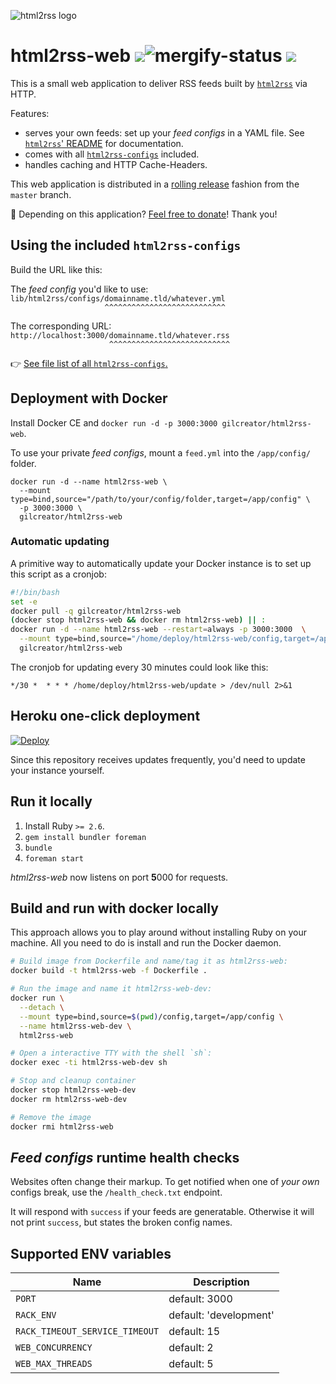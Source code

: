 ![html2rss logo](https://github.com/html2rss/html2rss/raw/master/support/logo.png)

# html2rss-web [![](https://images.microbadger.com/badges/version/gilcreator/html2rss-web.svg)](https://hub.docker.com/r/gilcreator/html2rss-web)![mergify-status](https://img.shields.io/endpoint.svg?url=https://gh.mergify.io/badges/html2rss/html2rss-web&style=flat) [![](http://img.shields.io/liberapay/goal/gildesmarais.svg?logo=liberapa)](https://liberapay.com/gildesmarais/donate)

This is a small web application to deliver RSS feeds
built by [`html2rss`](https://github.com/html2rss/html2rss) via HTTP.

Features:

- serves your own feeds: set up your _feed configs_ in a YAML file. See [`html2rss`' README](https://github.com/html2rss/html2rss/blob/master/README.md#usage-with-a-yaml-config-file) for documentation.
- comes with all [`html2rss-configs`](https://github.com/html2rss/html2rss-configs) included.
- handles caching and HTTP Cache-Headers.

This web application is distributed in a [rolling release](https://en.wikipedia.org/wiki/Rolling_release)
fashion from the `master` branch.

💓 Depending on this application? [Feel free to donate](https://liberapay.com/gildesmarais/donate)! Thank you!

## Using the included `html2rss-configs`

Build the URL like this:

The _feed config_ you'd like to use:  
`lib/html2rss/configs/domainname.tld/whatever.yml`  
`‌ ‌ ‌ ‌ ‌ ‌ ‌ ‌ ‌ ‌ ‌ ‌ ‌ ‌ ‌ ‌ ‌ ‌ ‌ ‌ ‌ ‌^^^^^^^^^^^^^^^^^^^^^^^^^^^`

The corresponding URL:  
`http://localhost:3000/domainname.tld/whatever.rss`  
`‌ ‌ ‌ ‌ ‌ ‌ ‌ ‌ ‌ ‌ ‌ ‌ ‌ ‌ ‌ ‌ ‌ ‌ ‌ ‌ ‌ ‌ ^^^^^^^^^^^^^^^^^^^^^^^^^^^`

👉 [See file list of all `html2rss-configs`.](https://github.com/html2rss/html2rss-configs/tree/master/lib/html2rss/configs)

## Deployment with Docker

Install Docker CE and `docker run -d -p 3000:3000 gilcreator/html2rss-web`.

To use your private _feed configs_, mount a `feed.yml` into the `/app/config/` folder.

```
docker run -d --name html2rss-web \
  --mount type=bind,source="/path/to/your/config/folder,target=/app/config" \
  -p 3000:3000 \
  gilcreator/html2rss-web
```

### Automatic updating

A primitive way to automatically update your Docker instance is to set up this
script as a cronjob:

```bash
#!/bin/bash
set -e
docker pull -q gilcreator/html2rss-web
(docker stop html2rss-web && docker rm html2rss-web) || :
docker run -d --name html2rss-web --restart=always -p 3000:3000  \
  --mount type=bind,source="/home/deploy/html2rss-web/config,target=/app/config" \
  gilcreator/html2rss-web
```

The cronjob for updating every 30 minutes could look like this:

```
*/30 *  * * * /home/deploy/html2rss-web/update > /dev/null 2>&1
```

## Heroku one-click deployment

[![Deploy](https://www.herokucdn.com/deploy/button.png)](https://heroku.com/deploy?template=https://github.com/html2rss/html2rss-web)

Since this repository receives updates frequently, you'd need to update your
instance yourself.

## Run it locally

1. Install Ruby `>= 2.6`.
2. `gem install bundler foreman`
3. `bundle`
4. `foreman start`

_html2rss-web_ now listens on port **5**000 for requests.

## Build and run with docker locally

This approach allows you to play around without installing Ruby on your machine.
All you need to do is install and run the Docker daemon.

```sh
# Build image from Dockerfile and name/tag it as html2rss-web:
docker build -t html2rss-web -f Dockerfile .

# Run the image and name it html2rss-web-dev:
docker run \
  --detach \
  --mount type=bind,source=$(pwd)/config,target=/app/config \
  --name html2rss-web-dev \
  html2rss-web

# Open a interactive TTY with the shell `sh`:
docker exec -ti html2rss-web-dev sh

# Stop and cleanup container
docker stop html2rss-web-dev
docker rm html2rss-web-dev

# Remove the image
docker rmi html2rss-web
```

## _Feed configs_ runtime health checks

Websites often change their markup. To get notified when one of _your own_ configs
break, use the `/health_check.txt` endpoint.

It will respond with `success` if your feeds are generatable.
Otherwise it will not print `success`, but states the broken config names.

## Supported ENV variables

| Name                           | Description            |
| ------------------------------ | ---------------------- |
| `PORT`                         | default: 3000          |
| `RACK_ENV`                     | default: 'development' |
| `RACK_TIMEOUT_SERVICE_TIMEOUT` | default: 15            |
| `WEB_CONCURRENCY`              | default: 2             |
| `WEB_MAX_THREADS`              | default: 5             |
